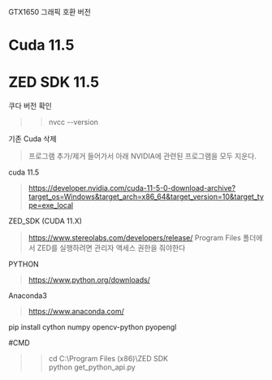 GTX1650 그래픽 호환 버전
# Cuda 11.5
# ZED SDK 11.5

쿠다 버전 확인 
> >nvcc --version

기존 Cuda 삭제
> 프로그램 추가/제거 들어가서 아래 NVIDIA에 관련된 프로그램을 모두 지운다.

cuda 11.5
> https://developer.nvidia.com/cuda-11-5-0-download-archive?target_os=Windows&target_arch=x86_64&target_version=10&target_type=exe_local

ZED_SDK (CUDA 11.X)
> https://www.stereolabs.com/developers/release/
> Program Files 폴더에서 ZED를 실행하려면 관리자 액세스 권한을 줘야한다


PYTHON
> https://www.python.org/downloads/

Anaconda3
> https://www.anaconda.com/



pip install cython numpy opencv-python pyopengl

#CMD
> >cd C:\Program Files (x86)\ZED SDK   
> >python get_python_api.py


